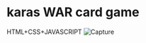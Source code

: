 # karas WAR card game
HTML+CSS+JAVASCRIPT
![Capture](https://user-images.githubusercontent.com/46402646/210764767-ac2cfdb4-c30e-4d82-b475-90ff5d84d529.PNG)
